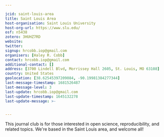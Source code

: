 ```yaml
---

jcid: saint-louis-area
title: Saint Louis Area
host-organisation: Saint Louis University
host-org-url: https://www.slu.edu/
osf: n5438
zotero: 3HUHZ7RD
website: 
twitter: 
signup: hrcobb.iop@gmail.com
organisers: [Haley R. Cobb]
contact: hrcobb.iop@gmail.com
additional-contact: []
address: [3700 Lindell Blvd, Morrissey Hall 2605, St. Louis, MO 63108]
country: United States
geolocation: [38.62545397209084, -90.19981384277344]
last-message-timestamp: 1681526487
last-message-level: 3
last-update: hrcobb.iop@gmail.com
last-update-timestamp: 1645132278
last-update-message: >-
  

---
```


This journal club is for those interested in open science, reproducibility, and related topics. We're based in the Saint Louis area, and welcome all!
